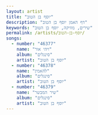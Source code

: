 ```yaml
---
layout: artist
title: "יוסף בן הטוב"
description: "דף האמן יוסף בן הטוב"
keywords: "שירים, מוזיקה, יוסף בן הטוב"
permalink: /artists/יוסף-בן-הטוב/
songs:
  - number: "46377"
    name: "ויהי אור"
    album: "סינגלים"
    artist: "יוסף בן הטוב"
  - number: "46378"
    name: "להאמין"
    album: "סינגלים"
    artist: "יוסף בן הטוב"
  - number: "46379"
    name: "שיר המבשר"
    album: "סינגלים"
    artist: "יוסף בן הטוב"
---
```

